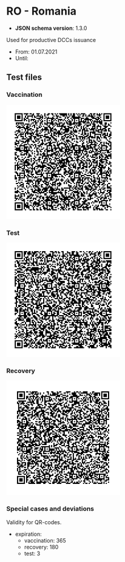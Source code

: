 # RO - Romania

* **JSON schema version**: 1.3.0

Used for productive DCCs issuance
* From: 01.07.2021
* Until:

## Test files

### Vaccination

![VAC](VAC.png)

### Test

![TEST](TEST.png)

### Recovery

![REC](REC.png)

### Special cases and deviations

Validity for QR-codes.
 - expiration:
    - vaccination: 365
    - recovery: 180
    - test: 3